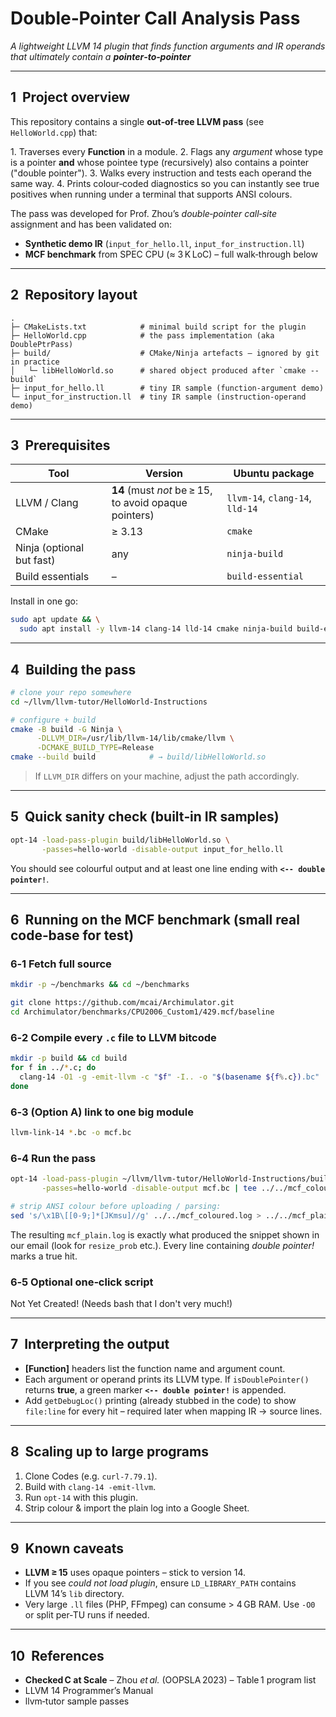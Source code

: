 # Double‑Pointer Call Analysis Pass

*A lightweight LLVM 14 plugin that finds function arguments and IR operands that ultimately contain a **pointer‑to‑pointer***

---

## 1  Project overview

This repository contains a single **out‑of‑tree LLVM pass** (see `HelloWorld.cpp`) that:

1. Traverses every **Function** in a module.
2. Flags any *argument* whose type is a pointer **and** whose pointee type (recursively) also contains a pointer ("double pointer").
3. Walks every instruction and tests each operand the same way.
4. Prints colour‑coded diagnostics so you can instantly see true positives when running under a terminal that supports ANSI colours.

The pass was developed for Prof. Zhou’s *double‑pointer call‑site* assignment and has been validated on:

* **Synthetic demo IR** (`input_for_hello.ll`, `input_for_instruction.ll`)
* **MCF benchmark** from SPEC CPU (≈ 3 K LoC) – full walk‑through below

---

## 2  Repository layout

```
.
├─ CMakeLists.txt            # minimal build script for the plugin
├─ HelloWorld.cpp            # the pass implementation (aka DoublePtrPass)
├─ build/                    # CMake/Ninja artefacts – ignored by git in practice
│   └─ libHelloWorld.so      # shared object produced after `cmake --build`
├─ input_for_hello.ll        # tiny IR sample (function‑argument demo)
└─ input_for_instruction.ll  # tiny IR sample (instruction‑operand demo)
```

---

## 3  Prerequisites

| Tool                      | Version                                               | Ubuntu package                  |
| ------------------------- | ----------------------------------------------------- | ------------------------------- |
| LLVM / Clang              | **14** (must *not* be ≥ 15, to avoid opaque pointers) | `llvm-14`, `clang-14`, `lld-14` |
| CMake                     | ≥ 3.13                                                | `cmake`                         |
| Ninja (optional but fast) | any                                                   | `ninja-build`                   |
| Build essentials          | –                                                     | `build-essential`               |

Install in one go:

```bash
sudo apt update && \
  sudo apt install -y llvm-14 clang-14 lld-14 cmake ninja-build build-essential
```

---

## 4  Building the pass

```bash
# clone your repo somewhere
cd ~/llvm/llvm-tutor/HelloWorld-Instructions

# configure + build
cmake -B build -G Ninja \
      -DLLVM_DIR=/usr/lib/llvm-14/lib/cmake/llvm \
      -DCMAKE_BUILD_TYPE=Release
cmake --build build            # → build/libHelloWorld.so
```

> If `LLVM_DIR` differs on your machine, adjust the path accordingly.

---

## 5  Quick sanity check (built‑in IR samples)

```bash
opt-14 -load-pass-plugin build/libHelloWorld.so \
       -passes=hello-world -disable-output input_for_hello.ll
```

You should see colourful output and at least one line ending with **`<-- double pointer!`**.

---

## 6  Running on the MCF benchmark (small real code‑base for test)

### 6‑1 Fetch full source

```bash
mkdir -p ~/benchmarks && cd ~/benchmarks

git clone https://github.com/mcai/Archimulator.git
cd Archimulator/benchmarks/CPU2006_Custom1/429.mcf/baseline
```

### 6‑2 Compile every `.c` file to LLVM bitcode

```bash
mkdir -p build && cd build
for f in ../*.c; do
  clang-14 -O1 -g -emit-llvm -c "$f" -I.. -o "$(basename ${f%.c}).bc"
done
```

### 6‑3 (Option A) link to one big module

```bash
llvm-link-14 *.bc -o mcf.bc
```

### 6‑4 Run the pass

```bash
opt-14 -load-pass-plugin ~/llvm/llvm-tutor/HelloWorld-Instructions/build/libHelloWorld.so \
       -passes=hello-world -disable-output mcf.bc | tee ../../mcf_coloured.log

# strip ANSI colour before uploading / parsing:
sed 's/\x1B\[[0-9;]*[JKmsu]//g' ../../mcf_coloured.log > ../../mcf_plain.log
```

The resulting `mcf_plain.log` is exactly what produced the snippet shown in our email (look for `resize_prob` etc.).  Every line containing *double pointer!* marks a true hit.

### 6‑5 Optional one‑click script

Not Yet Created! (Needs bash that I don't very much!)

---

## 7  Interpreting the output

* **\[Function]** headers list the function name and argument count.
* Each argument or operand prints its LLVM type.  If `isDoublePointer()` returns **true**,
  a green marker **`<-- double pointer!`** is appended.
* Add `getDebugLoc()` printing (already stubbed in the code) to show `file:line` for every hit – required later when mapping IR → source lines.

---

## 8  Scaling up to large programs

1. Clone Codes (e.g. `curl-7.79.1`).
2. Build with `clang-14 -emit-llvm`.
3. Run `opt-14` with this plugin.
4. Strip colour & import the plain log into a Google Sheet.

---

## 9  Known caveats

* **LLVM ≥ 15** uses opaque pointers – stick to version 14.
* If you see *could not load plugin*, ensure `LD_LIBRARY_PATH` contains LLVM 14’s `lib` directory.
* Very large `.ll` files (PHP, FFmpeg) can consume > 4 GB RAM.  Use `-O0` or split per‑TU runs if needed.

---

## 10  References

* **Checked C at Scale** – Zhou *et al.* (OOPSLA 2023) – Table 1 program list
* LLVM 14 Programmer’s Manual
* llvm‑tutor sample passes
